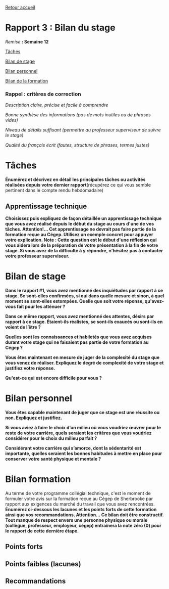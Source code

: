 [Retour accueil](README.md)

# Rapport 3 : Bilan du stage

_Remise_ **: Semaine 12**

[Tâches](#tâches)

[Bilan de stage](#bilan-de-stage)

[Bilan personnel](#bilan-personnel)

[Bilan de la formation](#bilan-formation)

### Rappel : critères de correction

_Description claire, précise et facile à comprendre_

_Bonne synthèse des informations (pas de mots inutiles ou de phrases vides)_

_Niveau de détails suffisant (permettre au professeur superviseur de suivre le stage)_

_Qualité du français écrit (fautes, structure de phrases, termes justes)_


# Tâches
**Énumérez et décrivez en détail les principales tâches ou activités réalisées depuis votre dernier rapport**(récupérez ce qui vous semble pertinent dans le compte rendu hebdomadaire)

## Apprentissage technique
**Choisissez puis expliquez de façon détaillée un apprentissage technique que vous avez réalisé depuis le début du stage au cours d'une de vos tâches. Attention!... Cet apprentissage ne devrait pas faire partie de la formation reçue au Cégep. Utilisez un exemple concret pour appuyer votre explication.
Note :	Cette question est le début d'une réflexion qui vous aidera lors de la préparation de votre présentation à la fin de votre stage. Si vous avez de la difficulté à y répondre, n'hésitez pas à contacter votre professeur superviseur.**

# Bilan de stage
**Dans le rapport #1, vous avez mentionné des inquiétudes par rapport à ce stage. Se sont-elles confirmées, si oui dans quelle mesure et sinon, à quel moment se sont-elles estompées. Quelle que soit votre réponse, qu'avez-vous fait pour les atténuer ?**

**Dans ce même rapport, vous avez mentionné des attentes, désirs par rapport à ce stage. Étaient-ils réalistes, se sont-ils exaucés ou sont-ils en voient de l’être ?**

**Quelles sont les connaissances et habiletés que vous avez acquises durant votre stage qui ne faisaient pas partie de votre formation au Cégep ?**

**Vous êtes maintenant en mesure de juger de la complexité du stage que vous venez de réaliser. Expliquez le degré de complexité de votre stage et justifiez votre réponse.**

**Qu'est-ce qui est encore difficile pour vous ?**

# Bilan personnel
**Vous êtes capable maintenant de juger que ce stage est une réussite ou non. Expliquez et justifiez.**

**Si vous aviez à faire le choix d’un milieu où vous voudriez œuvrer pour le reste de votre carrière, quels seraient les critères que vous voudriez considérer pour le choix du milieu parfait ?**

**Considérant votre carrière qui s’amorce, dont la sédentarité est importante, quelles seraient les bonnes habitudes à mettre en place pour conserver votre santé physique et mentale ?**

# Bilan formation
Au terme de votre programme collégial technique, c'est le moment de formuler votre avis sur la formation reçue au Cégep de Sherbrooke par rapport aux exigences du marché du travail que vous avez rencontrées.
**Énumérez ci-dessous les lacunes et les points forts de cette formation ainsi que vos recommandations. 
Attention... Ce bilan doit être constructif. Tout manque de respect envers une personne physique ou morale (collègue, professeur, employeur, cégep) entraînera la note zéro (0) pour le rapport de cette dernière étape.**
 
## Points forts 	

## Points faibles (lacunes) 	

## Recommandations 	


